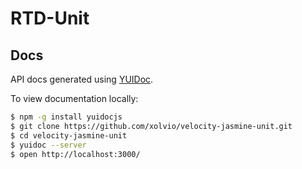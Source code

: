 # RTD-Unit

## Docs

API docs generated using [YUIDoc](http://yui.github.com/yuidoc/).

To view documentation locally:

```bash
$ npm -g install yuidocjs
$ git clone https://github.com/xolvio/velocity-jasmine-unit.git
$ cd velocity-jasmine-unit
$ yuidoc --server
$ open http://localhost:3000/
```
